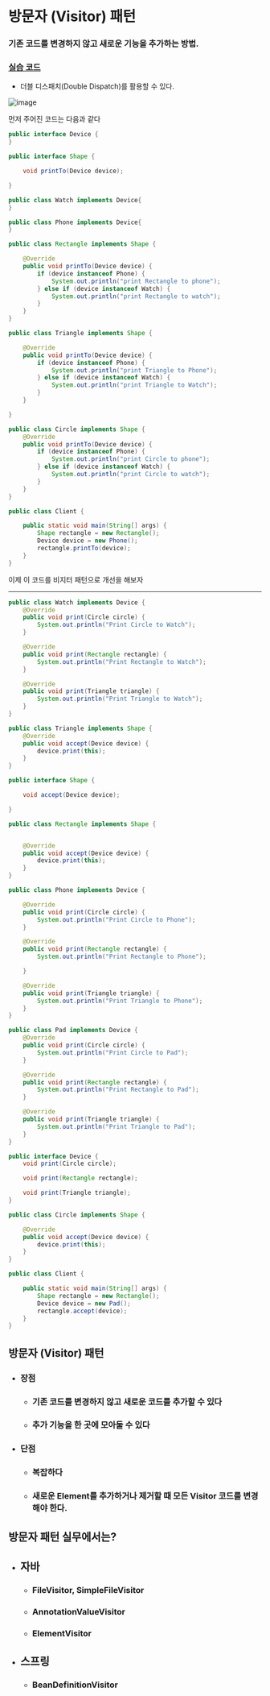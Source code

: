 # 방문자 (Visitor) 패턴

### 기존 코드를 변경하지 않고 새로운 기능을 추가하는 방법.

### [실습 코드](https://github.com/saechimdaeki/GofDesignPattern-With-Java/tree/main/src/main/java/com/example/gofdesignpatternwithjava/_03_behavioral_patterns/_23_visitor)

- 더블 디스패치(Double Dispatch)를 활용할 수 있다.

![image](https://user-images.githubusercontent.com/40031858/142848195-6264e39b-d4e5-4f3b-aea3-2f2c80fbb518.png)

먼저 주어진 코드는 다음과 같다

```java
public interface Device {
}
```

```java
public interface Shape {

    void printTo(Device device);

}
```

```java
public class Watch implements Device{
}
```

```java
public class Phone implements Device{
}
```

```java
public class Rectangle implements Shape {

    @Override
    public void printTo(Device device) {
        if (device instanceof Phone) {
            System.out.println("print Rectangle to phone");
        } else if (device instanceof Watch) {
            System.out.println("print Rectangle to watch");
        }
    }
}
```

```java
public class Triangle implements Shape {

    @Override
    public void printTo(Device device) {
        if (device instanceof Phone) {
            System.out.println("print Triangle to Phone");
        } else if (device instanceof Watch) {
            System.out.println("print Triangle to Watch");
        }
    }

}
```

```java
public class Circle implements Shape {
    @Override
    public void printTo(Device device) {
        if (device instanceof Phone) {
            System.out.println("print Circle to phone");
        } else if (device instanceof Watch) {
            System.out.println("print Circle to watch");
        }
    }
}
```

```java
public class Client {

    public static void main(String[] args) {
        Shape rectangle = new Rectangle();
        Device device = new Phone();
        rectangle.printTo(device);
    }
}
```

이제 이 코드를 비지터 패턴으로 개선을 해보자

---

```java
public class Watch implements Device {
    @Override
    public void print(Circle circle) {
        System.out.println("Print Circle to Watch");
    }

    @Override
    public void print(Rectangle rectangle) {
        System.out.println("Print Rectangle to Watch");
    }

    @Override
    public void print(Triangle triangle) {
        System.out.println("Print Triangle to Watch");
    }
}
```

```java
public class Triangle implements Shape {
    @Override
    public void accept(Device device) {
        device.print(this);
    }
}
```

```java
public interface Shape {

    void accept(Device device);

}
```

```java
public class Rectangle implements Shape {


    @Override
    public void accept(Device device) {
        device.print(this);
    }
}
```

```java
public class Phone implements Device {

    @Override
    public void print(Circle circle) {
        System.out.println("Print Circle to Phone");
    }

    @Override
    public void print(Rectangle rectangle) {
        System.out.println("Print Rectangle to Phone");

    }

    @Override
    public void print(Triangle triangle) {
        System.out.println("Print Triangle to Phone");
    }
}
```

```java
public class Pad implements Device {
    @Override
    public void print(Circle circle) {
        System.out.println("Print Circle to Pad");
    }

    @Override
    public void print(Rectangle rectangle) {
        System.out.println("Print Rectangle to Pad");
    }

    @Override
    public void print(Triangle triangle) {
        System.out.println("Print Triangle to Pad");
    }
}
```

```java
public interface Device {
    void print(Circle circle);

    void print(Rectangle rectangle);

    void print(Triangle triangle);
}
```

```java
public class Circle implements Shape {

    @Override
    public void accept(Device device) {
        device.print(this);
    }
}
```

```java
public class Client {

    public static void main(String[] args) {
        Shape rectangle = new Rectangle();
        Device device = new Pad();
        rectangle.accept(device);
    }
}
```

## 방문자 (Visitor) 패턴

- ### 장점

  - ### 기존 코드를 변경하지 않고 새로운 코드를 추가할 수 있다

  - ### 추가 기능을 한 곳에 모아둘 수 있다

- ### 단점

  - ### 복잡하다

  - ### 새로운 Element를 추가하거나 제거할 때 모든 Visitor 코드를 변경해야 한다.

## 방문자 패턴 실무에서는?

- ## 자바

  - ### FileVisitor, SimpleFileVisitor

  - ### AnnotationValueVisitor

  - ### ElementVisitor

- ## 스프링

  - ### BeanDefinitionVisitor

